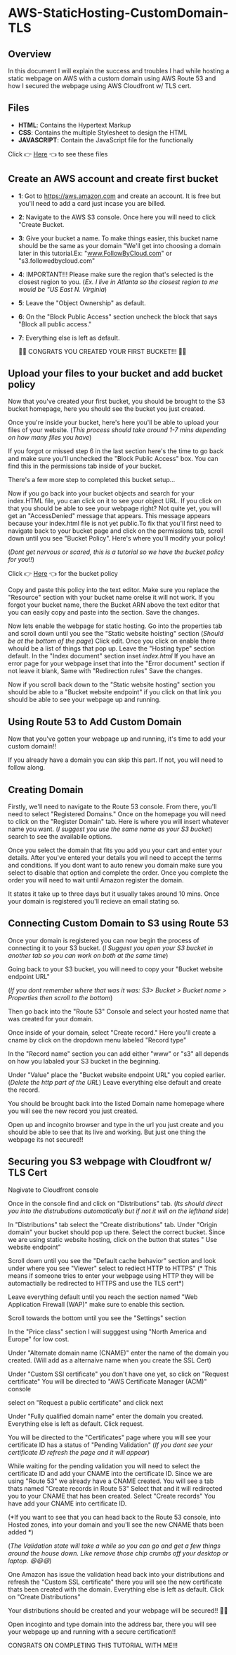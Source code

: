 # AWS-StaticHosting-CustomDomain-TLS

## Overview

In this document I will explain the success and troubles I had while hosting a static webpage on AWS 
with a custom domain using AWS Route 53 and how I secured the webpage using AWS Cloudfront w/ TLS cert.

## Files
- **HTML**: Contains the Hypertext Markup
- **CSS**: Contains the multiple Stylesheet to design the HTML
- **JAVASCRIPT**: Contain the JavaScript file for the functionally

Click 👉 [Here](https://drive.google.com/drive/folders/1ke68Wl1ANy_0iNMuR602EU-rI0r_W5JP?usp=sharing) 👈 to see these files

## Create an AWS account and create first bucket
- **1**: Got to https://aws.amazon.com and create an account. It is free but you'll need to add a card just incase you are billed.
- **2**: Navigate to the AWS S3 console. Once here you will need to click "Create Bucket.
- **3**: Give your bucket a name. To make things easier, this bucket name should be the same as your domain "We'll get into choosing a domain later in this tutorial.Ex: "www.FollowByCloud.com" or "s3.followedbycloud.com"
- **4**: IMPORTANT!!! Please make sure the region that's selected is the closest region to you. (*Ex. I live in Atlanta so the closest region to me would be "US East N. Virginia*)
- **5**: Leave the "Object Ownership" as default.
- **6**: On the "Block Public Access" section uncheck the block that says "Block all public access."
- **7**: Everything else is left as default.

  🎉🎉 CONGRATS YOU CREATED YOUR FIRST BUCKET!!! 🎉🎉

## Upload your files to your bucket and add bucket policy ##

Now that you've created your first bucket, you should be brought to the S3 bucket homepage, here you should see the bucket you just created.

Once you're inside your bucket, here's here you'll be able to upload your files of your website. (*This process should take around 1-7 mins depending on how many files you have*)

If you forgot or missed step 6 in the last section here's the time to go back and make sure you'll unchecked the "Block Public Access" box. You can find this in the permissions tab inside of your bucket. 

There's a few more step to completed this bucket setup...

Now if you go back into your bucket objects and search for your index.HTML file, you can click on it to see your object URL. If you click on that you should be able to see your webpage right? Not quite yet, you will get an "AccessDenied" message that appears. This message appears because your index.html file is not yet public.To fix that you'll first need to navigate back to your bucket page and click on the permissions tab, scroll down until you see "Bucket Policy". Here's where you'll modify your policy!  

(*Dont get nervous or scared, this is a tutorial so we have the bucket policy for you!!*)

Click 👉 [Here](https://drive.google.com/drive/folders/1sUXm8p-S6Wt1Lr1xneI_8Ftb_45j7K7y?usp=sharing) 👈 for the bucket policy

Copy and paste this policy into the text editor. Make sure you replace the "Resource" section with your bucket name orelse it will not work. If you forgot your bucket name, there the Bucket ARN above the text editor that you can easily copy and paste into the section. Save the changes. 

Now lets enable the webpage for static hosting. Go into the properties tab and scroll down until you see the "Static website hoisting" section (*Should be at the bottom of the page*)
Click edit. Once you click on enable there whould be a list of things that pop up. Leave the "Hosting type" section default. In the "Index document" section inset *index.html* If you have an error page for your webpage inset that into the "Error document" section if not leave it blank, Same with "Redirection rules" Save the changes.
 
Now if you scroll back down to the "Static website hosting" section you should be able to a "Bucket website endpoint" if you click on that link you should be able to see your webpage up and running. 

## Using Route 53 to Add Custom Domain

Now that you've gotten your webpage up and running, it's time to add your custom domain!! 

If you already have a domain you can skip this part. If not, you will need to follow along.

## Creating Domain

Firstly, we'll need to navigate to the Route 53 console. From there, you'll need to select "Registered Domains." Once on the homepage you will need to click on the "Register Domain" tab. Here is where you will insert whatever name you want. (*I suggest you use the same name as your S3 bucket*) search to see the availabile options. 

Once you select the domain that fits you add you your cart and enter your details. After you've entered your details you wil need to accept the terms and conditions. If you dont want to auto renew you domain make sure you select to disable that option and complete the order. Once you complete the order you will need to wait until Amazon register the domain. 

It states it take up to three days but it usually takes around 10 mins. Once your domain is registered you'll recieve an email stating so.

## Connecting Custom Domain to S3 using Route 53

Once your domain is registered you can now begin the process of connecting it to your S3 bucket. (*I Suggest you open your S3 bucket in another tab so you can work on both at the same time*)

Going back to your S3 bucket, you will need to copy your "Bucket website endpoint URL" 

(*If you dont remember where that was it was: S3> Bucket > Bucket name > Properties then scroll to the bottom*)

Then go back into the "Route 53" Console and select your hosted name that was created for your domain.

Once inside of your domain, select "Create record." Here you'll create a cname by click on the dropdown menu labeled "Record type"

In the "Record name" section you can add either "www" or "s3" all depends on how you labaled your S3 bucket in the beginning.

Under "Value" place the "Bucket website endpoint URL" you copied earlier. (*Delete the http part of the URL*) Leave everything else default and create the record.

You should be brought back into the listed Domain name homepage where you will see the new record you just created.

Open up and incognito browser and type in the url you just create and you should be able to see that its live and working. But just one thing the webpage its not secured!!

## Securing you S3 webpage with Cloudfront w/ TLS Cert

Nagivate to Cloudfront console

Once in the console find and click on "Distributions" tab. (*Its should direct you into the distrubutions automatically but if not it will on the lefthand side*)

In "Distributions" tab select the "Create distributions" tab. Under "Origin domain" your bucket should pop up there. Select the correct bucket. Since we are using static website hosting, click on the button that states " Use website endpoint"

Scroll down until you see the "Default cache behavior" section and look under where you see "Viewer" select to rediect HTTP to HTTPS" (* This means if someone tries to enter your webpage using HTTP they will be automactially be redirected to HTTPS and use the TLS cert*)

Leave everything default until you reach the section named "Web Application Firewall (WAP)" make sure to enable this section.

Scroll towards the bottom until you see the "Settings" section

In the "Price class" section I will sugggest using "North America and Europe" for low cost.

Under "Alternate domain name (CNAME)" enter the name of the domain you created. (Will add as a alternaive name when you create the SSL Cert)

Under "Custom SSl certificate" you don't have one yet, so click on "Request certificate" You will be directed to "AWS Certificate Manager (ACM)" console 

select on "Request a public certificate" and click next

Under "Fully qualified domain name" enter the domain you created. Everything else is left as default. Click request.

You will be directed to the "Certificates" page where you will see your certificate ID has a status of "Pending Validation" (*If you dont see your certificate ID refresh the page and it will appear*)

While waiting for the pending validation you will need to select the certificate ID and add your CNAME into the certificate ID. Since we are using "Route 53" we already have a CNAME created. You will see a tab thats named "Create records in Route 53" Select that and it will redirected you to your CNAME that has been created. Select "Create records" You have add your CNAME into certificate ID. 

(*If you want to see that you can head back to the Route 53 console, into Hosted zones, into your domain and you'll see the new CNAME thats been added  *)

(*The Validation state will take a while so you can go and get a few things around the house down. Like remove those chip crumbs off your desktop or laptop. 😆😆😆*)

One Amazon has issue the validation head back into your distributions and refresh the "Custom SSL certificate" there you will see the new certificate thats been created with the domain. Everything else is left as default. Click on "Create Distributions"

Your distributions should be created and your webpage will be secured!! 🎉🎉

Open incoginto and type domain into the address bar, there you will see your webpage up and running with a secure certification!! 

CONGRATS ON COMPLETING THIS TUTORIAL WITH ME!!! 
